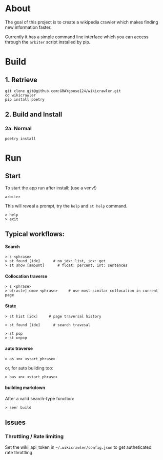 # About
The goal of this project is to create a wikipedia crawler which makes finding new information faster. 

Currently it has a simple command line interface which you can access through the `arbiter` script installed by pip.

# Build
## 1. Retrieve
    git clone git@github.com:GRAYgoose124/wikicrawler.git
    cd wikicrawler
    pip install poetry

## 2. Build and Install
### 2a. Normal
    poetry install

# Run
## Start
To start the app run after install: (use a venv!)

    arbiter

This will reveal a prompt, try the `help` and `st help`  command.

    > help
    > exit
## Typical workflows:
#### Search
    > s <phrase>
    > st found [idx]      # no idx: list, idx: get
    > st show [amount]      # float: percent, int: sentences
#### Collocation traverse
    > s <phrase>
    > o[racle] cmov <phrase>     # use most similar collocation in current page
#### State
    > st hist [idx]     # page traversal history

    > st found [idx]      # search travesal

    > st pop
    > st unpop
#### auto traverse
    > as <n> <start_phrase>

or, for auto building too:

    > bas <n> <start_phrase>
#### building markdown
After a valid search-type function:

    > seer build
## Issues
### Throttling / Rate limiting
Set the wiki_api_token in `~/.wikicrawler/config.json` to get autheticated rate throttling.